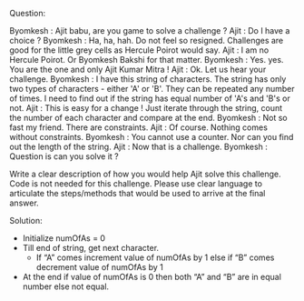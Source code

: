 Question:

  Byomkesh : Ajit babu, are you game to solve a challenge ? 
  Ajit : Do I have a choice ? 
  Byomkesh : Ha, ha, hah. Do not feel so resigned. Challenges are good for the little grey cells as Hercule Poirot would say. 
  Ajit : I am no Hercule Poirot. Or Byomkesh Bakshi for that matter. 
  Byomkesh : Yes. yes. You are the one and only Ajit Kumar Mitra ! 
  Ajit : Ok. Let us hear your challenge. 
  Byomkesh : I have this string of characters. The string has only two types of characters - either 'A' or 'B'. 
  They can be repeated any number of times. I need to find out if the string has equal number of 'A's and 'B's or not. 
  Ajit : This is easy for a change ! Just iterate through the string, count the number of each character and compare at the end. 
  Byomkesh : Not so fast my friend. There are constraints. 
  Ajit : Of course. Nothing comes without constraints. 
  Byomkesh : You cannot use a counter. Nor can you find out the length of the string. 
  Ajit : Now that is a challenge.
  Byomkesh : Question is can you solve it ? 
  
  Write a clear description of how you would help Ajit solve this challenge. Code is not needed for this challenge. 
  Please use clear language to articulate the steps/methods that would be used to arrive at the final answer.

Solution:
  -	Initialize numOfAs = 0
  -	Till end of string, get next character.
      - If “A” comes increment value of numOfAs by 1 else if “B” comes decrement value of numOfAs by 1
  -	At the end if value of numOfAs is 0 then both “A” and “B” are in equal number else not equal.
